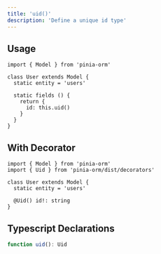 ```yaml
---
title: 'uid()'
description: 'Define a unique id type'
---
```


## Usage

````js[User.js]
import { Model } from 'pinia-orm'

class User extends Model {
  static entity = 'users'

  static fields () {
    return {
      id: this.uid()
    }
  }
}
````

## With Decorator

````ts[User.ts]
import { Model } from 'pinia-orm'
import { Uid } from 'pinia-orm/dist/decorators'

class User extends Model {
  static entity = 'users'
  
  @Uid() id!: string
}
````

## Typescript Declarations

````ts
function uid(): Uid
````
